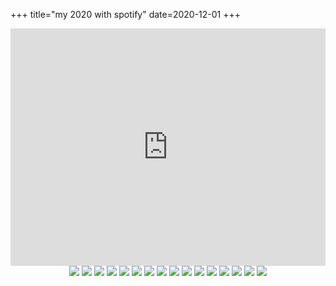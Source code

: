 +++
title="my 2020 with spotify"
date=2020-12-01
+++

<iframe src="https://open.spotify.com/embed/playlist/37i9dQZF1EM8mqmUuD5hNO" width="100%" height="380" frameborder="0" allowtransparency="true" allow="encrypted-media"></iframe>
<div style="text-align:center">
<img src="/2020-wrapped/1.png" style="max-width: 400px; margin: 0 auto;"/>
<img src="/2020-wrapped/2.png" style="max-width: 400px; margin: 0 auto;"/>
<img src="/2020-wrapped/3.png" style="max-width: 400px; margin: 0 auto;"/>
<img src="/2020-wrapped/4.png" style="max-width: 400px; margin: 0 auto;"/>
<img src="/2020-wrapped/5.png" style="max-width: 400px; margin: 0 auto;"/>
<img src="/2020-wrapped/6.png" style="max-width: 400px; margin: 0 auto;"/>
<img src="/2020-wrapped/7.png" style="max-width: 400px; margin: 0 auto;"/>
<img src="/2020-wrapped/8.png" style="max-width: 400px; margin: 0 auto;"/>
<img src="/2020-wrapped/9.png" style="max-width: 400px; margin: 0 auto;"/>
<img src="/2020-wrapped/10.png" style="max-width: 400px; margin: 0 auto;"/>
<img src="/2020-wrapped/11.png" style="max-width: 400px; margin: 0 auto;"/>
<img src="/2020-wrapped/12.png" style="max-width: 400px; margin: 0 auto;"/>
<img src="/2020-wrapped/13.png" style="max-width: 400px; margin: 0 auto;"/>
<img src="/2020-wrapped/14.png" style="max-width: 400px; margin: 0 auto;"/>
<img src="/2020-wrapped/15.png" style="max-width: 400px; margin: 0 auto;"/>
<img src="/2020-wrapped/16.jpeg"/>
</div>
